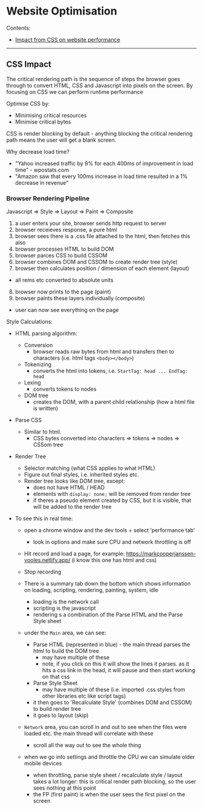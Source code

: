 # Website Optimisation

Contents:
- [Impact from CSS on website performance](#css-impact)

---

## CSS Impact
The critical rendering path is the sequence of steps the browser goes through to convert HTML, CSS and Javascript into pixels on the screen.
By focusing on CSS we can perform runtime performance 

Optimise CSS by:
- Minimising critical resources 
- Minimise critical bytes 

CSS is render blocking by default - anything blocking the critical rendering path means the user will get a blank screen. 

Why decrease load time?
- "Yahoo increased traffic by 9% for each 400ms of improvement in load time" - wpostats.com
- "Amazon saw that every 100ms increase in load time resulted in a 1% decrease in revenue" 

### Browser Rendering Pipeline 

Javascript => Style => Layout => Paint => Composite

1. a user enters your site, browser sends http request to server
2. browser receieves response, a pure html
3. browser sees there is a .css file attached to the html, then fetches this also
4. browser processes HTML to build DOM
5. browser parces CSS to build CSSOM
6. browser combines DOM and CSSOM to create render tree (style)
7. browser then calculates position / dimension of each element (layout)
  - all rems etc converted to absolute units 
8. browser now prints to the page (paint)
9. browser paints these layers individually (composite)
  - user can now see everything on the page

Style Calculations:
- HTML parsing algorithm:
  - Conversion
    - browser reads raw bytes from html and transfers then to characters (i.e. html tags `<body></body>`)
  - Tokenizing
    - converts the html into tokens, i.e. `StartTag: head ... EndTag: head`
  - Lexing
    - converts tokens to nodes
  - DOM tree
    - creates the DOM, with a parent child relationship (how a html file is written)

- Parse CSS 
  - Similar to html. 
    - CSS bytes converted into characters => tokens => nodes => CSSom tree 

- Render Tree 
  - Selector matching (what CSS applies to what HTML)
  - Figure out final styles, i.e. inherited styles etc. 
  - Render tree looks like DOM tree, except:
    - does not have HTML / HEAD 
    - elements with `display: none;` will be removed from render tree
    - if theres a pseudo element created by CSS, but it is visible, that will be added to the render tree 

- To see this in real time:
  - open a chrome window and the dev tools + select 'performance tab'
    - look in options and make sure CPU and network throttling is off 
  - Hit record and load a page, for example: https://markcooperjanssen-vooles.netlify.app/ (i know this one has html and css)
  - Stop recording 
  - There is a summary tab down the bottom which shows information on loading, scripting, rendering, painting, system, idle
    - loading is the network call
    - scripting is the javascript
    - rendering s a combination of the Parse HTML and the Parse Style sheet
  - under the `Main` area, we can see:
    - Parse HTML (represented in blue) - the main thread parses the html to build the DOM tree
      - may have multiple of these
      - note, if you click on this it will show the lines it parses. as it hits a css link in the head, it will pause and then start working on that css
    - Parse Style Sheet 
      - may have multiple of these (i.e. imported .css styles from other libraries etc like script tags)
    - it then goes to 'Recalculate Style' (combines DOM and CSSOM) to build render tree
    - it goes to layout (skip)
  - `Network` area, you can scroll in and out to see when the files were loaded etc. the main thread will correlate with these
    - scroll all the way out to see the whole thing

  - when we go into settings and throttle the CPU we can simulate older mobile devices 
    - when throttling, parse style sheet / recalculate style / layout takes a lot longer: this is critical render path blocking, so the user sees nothing at this point
    - the FP (first paint) is when the user sees the first pixel on the screen

